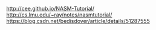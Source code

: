 http://cee.github.io/NASM-Tutorial/
http://cs.lmu.edu/~ray/notes/nasmtutorial/
https://blog.csdn.net/bedisdover/article/details/51287555

